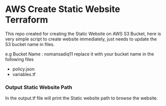 # AWS Create Static Website Terraform

This repo created for creating the Static Website on AWS S3 Bucket, here is very simple script to create website immediately, just needs to update the S3 bucket name in files. 

e.g Bucket Name : nomansadiq11 replace it with your bucket name in the following files 

- policy.json
- variables.tf


### Output Static Website Path

In the output.tf file will print the Static website path to browse the website. 